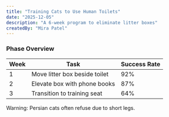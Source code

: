 ```yaml
---  
title: "Training Cats to Use Human Toilets"  
date: "2025-12-05"  
description: "A 6-week program to eliminate litter boxes"  
createdBy: "Mira Patel"  
---
```


### Phase Overview  
| Week | Task | Success Rate |  
|------|------|-------------|  
| 1 | Move litter box beside toilet | 92% |  
| 2 | Elevate box with phone books | 87% |  
| 3 | Transition to training seat | 64% |  

Warning: Persian cats often refuse due to short legs.  
